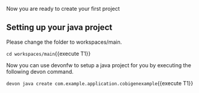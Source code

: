Now you are ready to create your first project


## Setting up your java project

Please change the folder to workspaces/main.

`cd workspaces/main`{{execute T1}}

Now you can use devonfw to setup a java project for you by executing the following devon command.

`devon java create com.example.application.cobigenexample`{{execute T1}}

